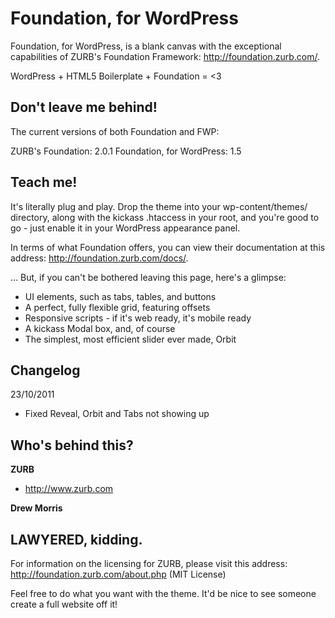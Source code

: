 Foundation, for WordPress
=================

Foundation, for WordPress, is a blank canvas with the exceptional capabilities of ZURB's Foundation Framework: http://foundation.zurb.com/.

WordPress + HTML5 Boilerplate + Foundation = <3

Don't leave me behind!
-----

The current versions of both Foundation and FWP:

ZURB's Foundation: 2.0.1
Foundation, for WordPress: 1.5

Teach me!
-----

It's literally plug and play. Drop the theme into your wp-content/themes/ directory, along with the kickass .htaccess in your root, and you're good to go - just enable it in your WordPress appearance panel. 

In terms of what Foundation offers, you can view their documentation at this address: http://foundation.zurb.com/docs/.

… But, if you can't be bothered leaving this page, here's a glimpse:

* UI elements, such as tabs, tables, and buttons
* A perfect, fully flexible grid, featuring offsets
* Responsive scripts - if it's web ready, it's mobile ready
* A kickass Modal box, and, of course
* The simplest, most efficient slider ever made, Orbit

Changelog
-----

23/10/2011

* Fixed Reveal, Orbit and Tabs not showing up

Who's behind this?
-----

**ZURB**
+ http://www.zurb.com

**Drew Morris**

LAWYERED, kidding. 
-----

For information on the licensing for ZURB, please visit this address: http://foundation.zurb.com/about.php (MIT License)

Feel free to do what you want with the theme. It'd be nice to see someone create a full website off it!


